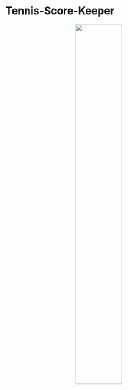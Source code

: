 # Tennis-Score-Keeper
<p style="text-align:center;">
<img width="50%" src="https://s19.postimg.org/8wlzu59n7/9164752535252636955_account_id_1.png">
</p>
